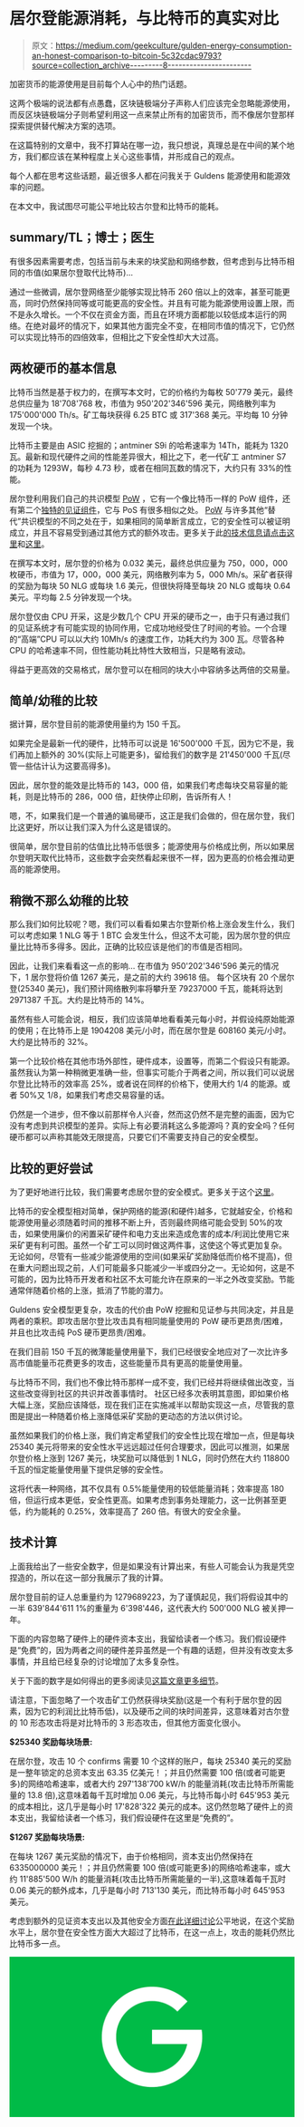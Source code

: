 # 居尔登能源消耗，与比特币的真实对比

> 原文：<https://medium.com/geekculture/gulden-energy-consumption-an-honest-comparison-to-bitcoin-5c32cdac9793?source=collection_archive---------8----------------------->

加密货币的能源使用是目前每个人心中的热门话题。

这两个极端的说法都有点愚蠢，区块链极端分子声称人们应该完全忽略能源使用，而反区块链极端分子则希望利用这一点来禁止所有的加密货币，而不像居尔登那样探索提供替代解决方案的选项。

在这篇特别的文章中，我不打算站在哪一边，我只想说，真理总是在中间的某个地方，我们都应该在某种程度上关心这些事情，并形成自己的观点。

每个人都在思考这些话题，最近很多人都在问我关于 Guldens 能源使用和能源效率的问题。

在本文中，我试图尽可能公平地比较古尔登和比特币的能耗。

## summary/TL；博士；医生

有很多因素需要考虑，包括当前与未来的块奖励和网络参数，但考虑到与比特币相同的市值(如果居尔登取代比特币)…

通过一些微调，居尔登网络至少能够实现比特币 260 倍以上的效率，甚至可能更高，同时仍然保持同等或可能更高的安全性。并且有可能为能源使用设置上限，而不是永久增长。一个不仅在资金方面，而且在环境方面都能以较低成本运行的网络。在绝对最坏的情况下，如果其他方面完全不变，在相同市值的情况下，它仍然可以实现比特币的四倍效率，但相比之下安全性却大大过高。

## 两枚硬币的基本信息

比特币当然是基于权力的，在撰写本文时，它的价格约为每枚 50'779 美元，最终总供应量为 18'708'768 枚，市值为 950'202'346'596 美元，网络散列率为 175'000'000 Th/s。矿工每块获得 6.25 BTC 或 317'368 美元。平均每 10 分钟发现一个块。

比特币主要是由 ASIC 挖掘的；antminer S9i 的哈希速率为 14Th，能耗为 1320 瓦。最新和现代硬件之间的性能差异很大，相比之下，老一代矿工 antminer S7 的功耗为 1293W，每秒 4.73 秒，或者在相同瓦数的情况下，大约只有 33%的性能。

居尔登利用我们自己的共识模型 [PoW](/@MacLeod_MJ_za/pow²-explored-a-post-launch-look-at-some-of-the-security-implications-2773fc11e50c) ，它有一个像比特币一样的 PoW 组件，还有第二个[独特的见证组件](/@MacLeod_MJ_za/beginners-guide-to-witnessing-11253afd645d)，它与 PoS 有很多相似之处。 [PoW](/@MacLeod_MJ_za/pow²-explored-a-post-launch-look-at-some-of-the-security-implications-2773fc11e50c) 与许多其他“替代”共识模型的不同之处在于，如果相同的简单断言成立，它的安全性可以被证明成立，并且不容易受到通过其他方式的额外攻击。更多关于此[的技术信息请点击这里](https://github.com/Gulden/gulden-official/raw/master/technical_documentation/Gulden_PoW2.pdf)和[这里](/@MacLeod_MJ_za/beginners-guide-to-witnessing-11253afd645d)。

在撰写本文时，居尔登的价格为 0.032 美元，最终总供应量为 750，000，000 枚硬币，市值为 17，000，000 美元，网络散列率为 5，000 Mh/s。采矿者获得的奖励为每块 50 NLG 或每块 1.6 美元，但很快将降至每块 20 NLG 或每块 0.64 美元。平均每 2.5 分钟发现一个块。

居尔登仅由 CPU 开采，这是少数几个 CPU 开采的硬币之一，由于只有通过我们的见证系统才有可能实现的协同作用，它成功地经受住了时间的考验。一个合理的“高端”CPU 可以以大约 10Mh/s 的速度工作，功耗大约为 300 瓦。尽管各种 CPU 的哈希速率不同，但性能功耗比特性大致相当，只是略有波动。

得益于更高效的交易格式，居尔登可以在相同的块大小中容纳多达两倍的交易量。

## 简单/幼稚的比较

据计算，居尔登目前的能源使用量约为 150 千瓦。

如果完全是最新一代的硬件，比特币可以说是 16'500'000 千瓦，因为它不是，我们再加上额外的 30%(实际上可能更多)，留给我们的数字是 21'450'000 千瓦(尽管一些估计认为这要高得多)。

因此，居尔登的能效是比特币的 143，000 倍，如果我们考虑每块交易容量的能耗，则是比特币的 286，000 倍，赶快停止印刷，告诉所有人！

嗯，不，如果我们是一个普通的骗局硬币，这正是我们会做的，但在居尔登，我们比这更好，所以让我们深入为什么这是错误的。

很简单，居尔登目前的估值比比特币低很多；能源使用与价格成比例，所以如果居尔登明天取代比特币，这些数字会突然看起来很不一样，因为更高的价格会推动更高的能源使用。

## 稍微不那么幼稚的比较

那么我们如何比较呢？嗯，我们可以看看如果古尔登斯价格上涨会发生什么，我们可以考虑如果 1 NLG 等于 1 BTC 会发生什么，但这不太可能，因为居尔登的供应量比比特币多得多。因此，正确的比较应该是他们的市值是否相同。

因此，让我们来看看这一点的影响…
在市值为 950'202'346'596 美元的情况下，1 居尔登将价值 1267 美元，是之前的大约 39618 倍。
每个区块有 20 个居尔登(25340 美元)，我们预计网络散列率将攀升至 79237000 千瓦，能耗将达到 2971387 千瓦。大约是比特币的 14%。

虽然有些人可能会说，相反，我们应该简单地看看美元每小时，并假设纯原始能源的使用；在比特币上是 1904208 美元/小时，而在居尔登是 608160 美元/小时。大约是比特币的 32%。

第一个比较价格在其他市场外部性，硬件成本，设置等，而第二个假设只有能源。虽然我认为第一种稍微更准确一些，但事实可能介于两者之间，所以我们可以说居尔登比比特币的效率高 25%，或者说在同样的价格下，使用大约 1/4 的能源。或者 50%又 1/8，如果我们考虑交易容量的话。

仍然是一个进步，但不像以前那样令人兴奋，然而这仍然不是完整的画面，因为它没有考虑到共识模型的差异。实际上有必要消耗这么多能源吗？真的安全吗？任何硬币都可以声称其能效无限提高，只要它们不需要支持自己的安全模型。

## 比较的更好尝试

为了更好地进行比较，我们需要考虑居尔登的安全模式。更多关于这个[这里](/@MacLeod_MJ_za/pow²-explored-a-post-launch-look-at-some-of-the-security-implications-2773fc11e50c)。

比特币的安全模型相对简单，保护网络的能源(和硬件)越多，它就越安全，价格和能源使用量必须随着时间的推移不断上升，否则最终网络可能会受到 50%的攻击，如果使用廉价的闲置采矿硬件和电力支出来造成危害的成本/利润比使用它来采矿更有利可图。虽然一个矿工可以同时做这两件事，这使这个等式更加复杂。
无论如何，尽管有一些减少能源使用的空间(如果采矿奖励降低而价格不提高)，但在重大问题出现之前，人们可能最多只能减少一半或四分之一。无论如何，这是不可能的，因为比特币开发者和社区不太可能允许在原来的一半之外改变奖励。节能通常伴随着价格的上涨，抵消了节能的潜力。

Guldens 安全模型更复杂，攻击的代价由 PoW 挖掘和见证参与共同决定，并且是两者的乘积。即攻击居尔登比攻击具有相同能量使用的 PoW 硬币更昂贵/困难，并且也比攻击纯 PoS 硬币更昂贵/困难。

在我们目前 150 千瓦的微薄能量使用量下，我们已经很安全地应对了一次比许多高市值能量币花费更多的攻击，这些能量币具有更高的能量使用量。

与比特币不同，我们也不像比特币那样一成不变，我们已经并将继续做出改变，当这些改变得到社区的共识并改善事情时。
社区已经多次表明其意图，即如果价格大幅上涨，奖励应该降低，现在我们正在实施减半以帮助实现这一点，尽管我的意图是提出一种随着价格上涨降低采矿奖励的更动态的方法以供讨论。

虽然如果我们的价格上涨，我们肯定希望我们的安全性比现在增加一点，但是每块 25340 美元将带来的安全性水平远远超过任何合理要求，因此可以推测，如果居尔登价格上涨到 1267 美元，块奖励可以降低到 1 NLG，同时仍然在大约 118800 千瓦的恒定能量使用量下提供足够的安全性。

这将代表一种网络，其不仅具有 0.5%能量使用的较低能量消耗；效率提高 180 倍，但运行成本更低，安全性更高。如果考虑到事务处理能力，这一比例甚至更低，约为能耗的 0.25%，效率提高了 260 倍。有很大的安全余量。

## 技术计算

上面我给出了一些安全数字，但是如果没有计算出来，有些人可能会认为我是凭空捏造的，所以在这一部分我展示了我的计算。

居尔登目前的证人总重量约为 1279689223，为了谨慎起见，我们将假设其中的一半 639'844'611 1%的重量为 6'398'446，这代表大约 500'000 NLG 被关押一年。

下面的内容忽略了硬件上的硬件资本支出，我留给读者一个练习。我们假设硬件是“免费”的，因为两者之间的硬件差异虽然是一个有趣的话题，但并没有改变太多事情，并且给已经复杂的讨论增加了太多复杂性。

关于下面的数字是如何得出的更多阅读见[这篇文章更多细节](/@MacLeod_MJ_za/pow²-explored-a-post-launch-look-at-some-of-the-security-implications-2773fc11e50c)。

请注意，下面忽略了一个攻击矿工仍然获得块奖励(这是一个有利于居尔登的因素，因为它的利润比比特币低)，以及硬币之间的块时间差异，这意味着对古尔登的 10 形态攻击将是对比特币的 3 形态攻击，但其他方面变化很小。

**$25340 奖励每块场景:**

在居尔登，攻击 10 个 confirms 需要 10 个这样的账户，每块 25340 美元的奖励是一整年锁定的总资本支出 63.35 亿美元！；并且仍然需要 100 倍(或者可能更多)的网络哈希速率，或者大约 297'138'700 kW/h 的能量消耗(攻击比特币所需能量的 13.8 倍),这意味着每千瓦时增加 0.06 美元，与比特币每小时 645'953 美元的成本相比，这几乎是每小时 17'828'322 美元的成本。这仍然忽略了硬件上的资本支出，我留给读者一个练习，我们假设硬件在这里是“免费的”。

**$1267 奖励每块场景:**

在每块 1267 美元奖励的情况下，由于价格相同，资本支出仍然保持在 6335000000 美元！；并且仍然需要 100 倍(或可能更多)的网络哈希速率，或大约 11'885'500 W/h 的能量消耗(攻击比特币所需能量的一半),这意味着每千瓦时 0.06 美元的额外成本，几乎是每小时 713'130 美元，而比特币每小时 645'953 美元。

考虑到额外的见证资本支出以及其他安全方面[在此详细讨论](/@MacLeod_MJ_za/pow²-explored-a-post-launch-look-at-some-of-the-security-implications-2773fc11e50c)公平地说，在这个奖励水平上，居尔登在安全性方面大大超过了比特币，在这一点上，攻击的能耗仍然比比特币多一点。

![](img/e818d6c5c34304bb998e11167db91477.png)